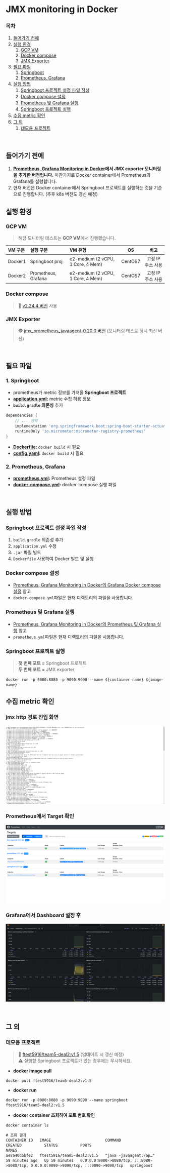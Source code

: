 # JMX monitoring in Docker

### 목차
1. [들어가기 전에](#들어가기-전에)
2. [실행 환경](#실행-환경)
    1. [GCP VM](#gcp-vm)
    2. [Docker compose](#docker-compose)
    2. [JMX Exporter](#JMX-Exporter)
3. [필요 파일](#필요-파일)
    1. [Springboot](#1-springboot)
    2. [Prometheus, Grafana](#2-prometheus-grafana)
4. [실행 방법](#실행-방법)
    1. [Springboot 프로젝트 설정 파일 작성](#springboot-프로젝트-설정-파일-작성)
    2. [Docker compose 설정](#docker-compose-설정)
    3. [Prometheus 및 Grafana 실행](#prometheus-및-grafana-실행)
    4. [Springboot 프로젝트 실행](#springboot-프로젝트-실행)
5. [수집 metric 확인](#수집-metric-확인)
6. [그 외](#그-외)    
    1. [데모용 프로젝트](#데모용-프로젝트)

<br>

## 들어가기 전에
1. **[Prometheus, Grafana Monitoring in Docker](/prometheus-in-docker/README.md)에서 JMX exporter 모니터링을 추가한 버전입니다.** 마찬가지로 Docker container에서 Prometheus와 Grafana를 실행합니다.
2. 현재 버전은 Docker container에서 Springboot 프로젝트를 실행하는 것을 기준으로 진행합니다. (추후 k8s 버전도 갱신 예정)


## 실행 환경
### GCP VM
> 해당 모니터링 테스트는 **GCP VM**에서 진행했습니다.

|VM 구분|실행 구분|VM 유형|OS|비고|
|:--|:--|:--|:--:|:--:|
|Docker1|Springboot proj|e2-medium (2 vCPU, 1 Core, 4 Mem)|CentOS7|고정 IP 주소 사용|
|Docker2|Prometheus, Grafana|e2-medium (2 vCPU, 1 Core, 4 Mem)|CentOS7|고정 IP 주소 사용|

### Docker compose
> 🐳 [v2.24.4 버전](https://github.com/docker/compose/releases/tag/v2.24.4) 사용

### JMX Exporter
> 🕵️ [jmx_prometheus_javaagent-0.20.0 버전](https://repo1.maven.org/maven2/io/prometheus/jmx/jmx_prometheus_javaagent/0.20.0/jmx_prometheus_javaagent-0.20.0.jar) (모니터링 테스트 당시 최신 버전)

<br>

## 필요 파일
### 1. Springboot
- prometheus가 metric 정보를 가져올 **Springboot 프로젝트**
- **[application.yml](/jmx-exporter/application.yml):** metric 수집 허용 정보
- **`build.gradle` 의존성** 추가
```gradle
dependencies {
    // ... 생략
    implementation 'org.springframework.boot:spring-boot-starter-actuator'
    runtimeOnly 'io.micrometer:micrometer-registry-prometheus'
}
```
- **[Dockerfile](/jmx-exporter/Dockerfile):** `docker build` 시 필요
- **[config.yaml](/jmx-exporter/config.yaml):** `docker build` 시 필요

### 2. Prometheus, Grafana
- **[prometheus.yml](/jmx-exporter/prometheus.yml):** Prometheus 설정 파일
- **[docker-compose.yml](/prometheus-in-docker/docker-compose.yml):** docker-compose 실행 파일

<br>

## 실행 방법
### Springboot 프로젝트 설정 파일 작성
1. `build.gradle` 의존성 추가
2. `application.yml` 수정
3. `.jar` 파일 빌드
4. `Dockerfile` 사용하여 Docker 빌드 및 실행

### Docker compose 설정
- [Prometheus, Grafana Monitoring in Docker의 Grafana Docker compose 설정](/prometheus-in-docker/README.md#docker-compose-설정) 참고
- `docker-compose.yml`파일은 현재 디렉토리의 파일을 사용합니다.

### Prometheus 및 Grafana 실행
- [Prometheus, Grafana Monitoring in Docker의 Prometheus 및 Grafana 실행](/prometheus-in-docker/README.md#prometheus-및-grafana-실행) 참고
- `prometheus.yml`파일은 현재 디렉토리의 파일을 사용합니다.

### Springboot 프로젝트 실행
 > **첫 번째 포트 =** Springboot 프로젝트 <br>
 **두 번째 포트 =** JMX exporter
```shell
docker run -p 8080:8080 -p 9090:9090 --name ${container-name} ${image-name}
```


## 수집 metric 확인
### jmx http 경로 진입 화면

![http](/jmx-exporter/img/http-jmx-exporter.png)

### Prometheus에서 Target 확인

![prom](/jmx-exporter/img/prom-jmx-exporter.png)


### Grafana에서 Dashboard 설정 후

![graf](/jmx-exporter/img/graf-jmx-dashboard.png)

<br>

## 그 외
### 데모용 프로젝트
> 🐳 [ftest5916/team5-deal2:v1.5](https://hub.docker.com/r/ftest5916/team5-deal2/tags) (업데이트 시 갱신 예정) <br>
> ⚠️ 실행할 Springboot 프로젝트가 있는 경우에는 무시하세요.

- **docker image pull**
```shell
docker pull ftest5916/team5-deal2:v1.5
```
- **docker run**
```shell
docker run -p 8080:8080 -p 9090:9090 --name springboot ftest5916/team5-deal2:v1.5
```

- **docker container 조회하여 포트 번호 확인**
```shell
docker container ls
```
```
# 조회 결과
CONTAINER ID   IMAGE                        COMMAND                  CREATED          STATUS          PORTS                                                                                  NAMES
ae8a40dbbfe2   ftest5916/team5-deal2:v1.5   "java -javaagent:/ap…"   59 minutes ago   Up 59 minutes   0.0.0.0:8080->8080/tcp, :::8080->8080/tcp, 0.0.0.0:9090->9090/tcp, :::9090->9090/tcp   springboot
```